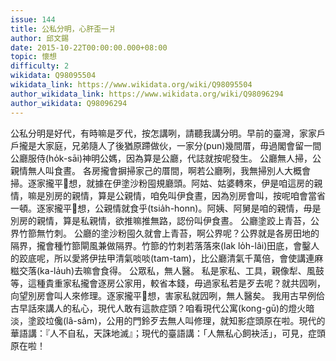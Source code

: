 ```yaml
---
issue: 144
title: 公私分明，心肝歪一爿
author: 邱文錫
date: 2015-10-22T00:00:00.000+08:00
topic: 懷想
difficulty: 2
wikidata: Q98095504
wikidata_link: https://www.wikidata.org/wiki/Q98095504
author_wikidata_link: https://www.wikidata.org/wiki/Q98096294
author_wikidata: Q98096294
---
```

公私分明是好代，有時嘛是歹代，按怎講咧，請聽我講分明。早前的臺灣，家家戶戶攏是大家庭，兄弟隨人了後猶原蹛做伙，一家分(pun)幾間厝，毋過閣會留一間公廳服侍(ho̍k-sāi)神明公媽，因為算是公廳，代誌就按呢發生。
公廳無人掃，公親情無人叫食晝。
各房攏會摒掃家己的厝間，啊若公廳咧，我無掃別人大概會掃。逐家攏平𠢕想，就據在伊塗沙粉囤規廳頭。阿姑、姑婆轉來，伊是咱這房的親情，嘛是別房的親情，算是公親情，咱免叫伊食晝，因為別房會叫，按呢咱會當省一頓。逐家攏平𠢕想，公親情就食乎(tsia̍h-honn)。阿姨、阿舅是咱的親情，毋是別房的親情，算是私親情，欲推嘛推無路，認份叫伊食晝。
公廳塗跤上青苔，公界竹篰無竹刺。
公廳的塗沙粉囤久就會上青苔，啊公界呢？公界就是各房田地的隔界，攏會種竹篰閘風兼做隔界。竹篰的竹刺若落落來(lak lo̍h-lâi)田底，會鑿人的跤底呢，所以愛將伊抾甲清氣啖啖(tam-tam)，比公廳清氣千萬倍，會使講連麻糍交落(ka-la̍uh)去嘛會食得。
公眾私，無人醫。
私是家私、工具，親像犁、風鼓等，這種貴重家私攏會逐房公家用，較省本錢，毋過家私若是歹去呢？就共囥咧，向望別房會叫人來修理。逐家攏平𠢕想，害家私就囥咧，無人醫矣。
我用古早例佮古早話來講人的私心，現代人敢有這款症頭？咱看現代公寓(kong-gū)的燈火暗淡，塗跤垃儳(lâ-sâm)，公用的門鈴歹去無人叫修理，就知影症頭原在啦。現代的華語講：『人不自私，天誅地滅』；現代的臺語講：「人無私心飼袂活」，可見，症頭原在啦！